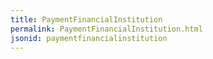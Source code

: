 ```yaml
---
title: PaymentFinancialInstitution
permalink: PaymentFinancialInstitution.html
jsonid: paymentfinancialinstitution
---
```

